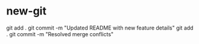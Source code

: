 # new-git
git add .
git commit -m "Updated README with new feature details"
git add .
git commit -m "Resolved merge conflicts"
